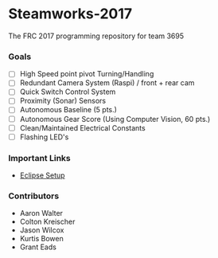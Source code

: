 # Steamworks-2017
The FRC 2017 programming repository for team 3695

### Goals
 - [ ] High Speed point pivot Turning/Handling
 - [ ] Redundant Camera System (Raspi) / front + rear cam
 - [ ] Quick Switch Control System
 - [ ] Proximity (Sonar) Sensors
 - [ ] Autonomous Baseline (5 pts.)
 - [ ] Autonomous Gear Score  (Using Computer Vision, 60 pts.)
 - [ ] Clean/Maintained Electrical Constants
 - [ ] Flashing LED's

### Important Links
 - [Eclipse Setup](https://wpilib.screenstepslive.com/s/4485/m/13809/l/599681-installing-eclipse-c-java)

### Contributors
 * Aaron Walter
 * Colton Kreischer
 * Jason Wilcox
 * Kurtis Bowen
 * Grant Eads